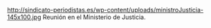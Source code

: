 http://sindicato-periodistas.es/wp-content/uploads/ministroJusticia-145x100.jpg
Reunión en el Ministerio de Justicia.
